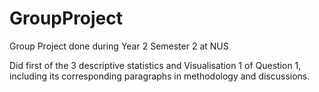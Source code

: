 # GroupProject
Group Project done during Year 2 Semester 2 at NUS

Did first of the 3 descriptive statistics and Visualisation 1 of Question 1, including its corresponding paragraphs in methodology and discussions.
